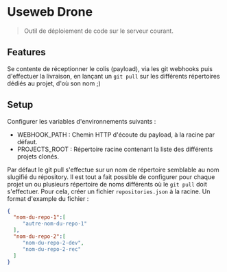 # Useweb Drone

> Outil de déploiement de code sur le serveur courant.

## Features

Se contente de réceptionner le colis (payload), via les git webhooks puis d'effectuer la livraison, en lançant un `git pull` sur les différents répertoires dédiés au projet, d'où son nom ;)

## Setup

Configurer les variables d'environnements suivants :

* WEBHOOK_PATH : Chemin HTTP d'écoute du payload, à la racine par défaut.
* PROJECTS_ROOT : Répertoire racine contenant la liste des différents projets clonés.

Par défaut le git pull s'effectue sur un nom de répertoire semblable au nom slugifié du répository.
Il est tout a fait possible de configurer pour chaque projet un ou plusieurs répertoire de noms différents où le `git pull` doit s'effectuer. Pour cela, créer un fichier `repositories.json` à la racine. Un format d'example du fichier :

```json
{  
  "nom-du-repo-1":[
     "autre-nom-du-repo-1"
  ],
  "nom-du-repo-2":[
     "nom-du-repo-2-dev",
     "nom-du-repo-2-rec"
  ]
}
```
